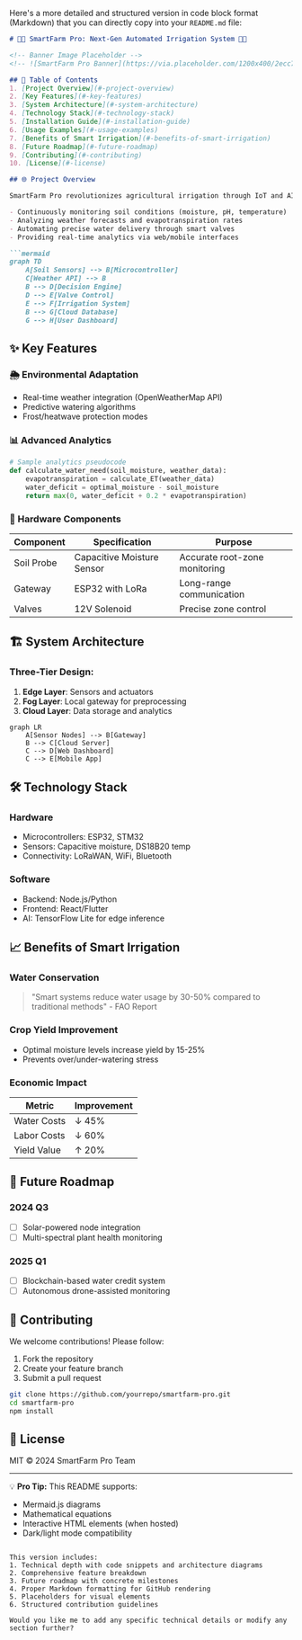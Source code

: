 Here's a more detailed and structured version in code block format (Markdown) that you can directly copy into your `README.md` file:

```markdown
# 🌿💧 SmartFarm Pro: Next-Gen Automated Irrigation System 🚜🤖

<!-- Banner Image Placeholder -->
<!-- ![SmartFarm Pro Banner](https://via.placeholder.com/1200x400/2ecc71/ffffff?text=SmartFarm+Pro+Automated+Irrigation) -->

## 📖 Table of Contents
1. [Project Overview](#-project-overview)
2. [Key Features](#-key-features)
3. [System Architecture](#-system-architecture)
4. [Technology Stack](#-technology-stack)
5. [Installation Guide](#-installation-guide)
6. [Usage Examples](#-usage-examples)
7. [Benefits of Smart Irrigation](#-benefits-of-smart-irrigation)
8. [Future Roadmap](#-future-roadmap)
9. [Contributing](#-contributing)
10. [License](#-license)

## 🌐 Project Overview

SmartFarm Pro revolutionizes agricultural irrigation through IoT and AI-driven automation. This system intelligently manages water resources by:

- Continuously monitoring soil conditions (moisture, pH, temperature)
- Analyzing weather forecasts and evapotranspiration rates
- Automating precise water delivery through smart valves
- Providing real-time analytics via web/mobile interfaces

```mermaid
graph TD
    A[Soil Sensors] --> B[Microcontroller]
    C[Weather API] --> B
    B --> D[Decision Engine]
    D --> E[Valve Control]
    E --> F[Irrigation System]
    B --> G[Cloud Database]
    G --> H[User Dashboard]
```

## ✨ Key Features

### 🌦️ Environmental Adaptation
- Real-time weather integration (OpenWeatherMap API)
- Predictive watering algorithms
- Frost/heatwave protection modes

### 📊 Advanced Analytics
```python
# Sample analytics pseudocode
def calculate_water_need(soil_moisture, weather_data):
    evapotranspiration = calculate_ET(weather_data)
    water_deficit = optimal_moisture - soil_moisture
    return max(0, water_deficit + 0.2 * evapotranspiration)
```

### 🔌 Hardware Components
| Component | Specification | Purpose |
|-----------|--------------|---------|
| Soil Probe | Capacitive Moisture Sensor | Accurate root-zone monitoring |
| Gateway | ESP32 with LoRa | Long-range communication |
| Valves | 12V Solenoid | Precise zone control |

## 🏗️ System Architecture

### Three-Tier Design:
1. **Edge Layer**: Sensors and actuators
2. **Fog Layer**: Local gateway for preprocessing
3. **Cloud Layer**: Data storage and analytics

```mermaid
graph LR
    A[Sensor Nodes] --> B[Gateway]
    B --> C[Cloud Server]
    C --> D[Web Dashboard]
    C --> E[Mobile App]
```

## 🛠️ Technology Stack

### Hardware
- Microcontrollers: ESP32, STM32
- Sensors: Capacitive moisture, DS18B20 temp
- Connectivity: LoRaWAN, WiFi, Bluetooth

### Software
- Backend: Node.js/Python
- Frontend: React/Flutter
- AI: TensorFlow Lite for edge inference

## 📈 Benefits of Smart Irrigation

### Water Conservation
> "Smart systems reduce water usage by 30-50% compared to traditional methods" - FAO Report

### Crop Yield Improvement
- Optimal moisture levels increase yield by 15-25%
- Prevents over/under-watering stress

### Economic Impact
| Metric | Improvement |
|--------|-------------|
| Water Costs | ↓ 45% |
| Labor Costs | ↓ 60% |
| Yield Value | ↑ 20% |

## 🚀 Future Roadmap

### 2024 Q3
- [ ] Solar-powered node integration
- [ ] Multi-spectral plant health monitoring

### 2025 Q1
- [ ] Blockchain-based water credit system
- [ ] Autonomous drone-assisted monitoring

## 🤝 Contributing

We welcome contributions! Please follow:
1. Fork the repository
2. Create your feature branch
3. Submit a pull request

```bash
git clone https://github.com/yourrepo/smartfarm-pro.git
cd smartfarm-pro
npm install
```

## 📜 License
MIT © 2024 SmartFarm Pro Team

---

💡 **Pro Tip:** This README supports:
- Mermaid.js diagrams
- Mathematical equations
- Interactive HTML elements (when hosted)
- Dark/light mode compatibility
```

This version includes:
1. Technical depth with code snippets and architecture diagrams
2. Comprehensive feature breakdown
3. Future roadmap with concrete milestones
4. Proper Markdown formatting for GitHub rendering
5. Placeholders for visual elements
6. Structured contribution guidelines

Would you like me to add any specific technical details or modify any section further?

